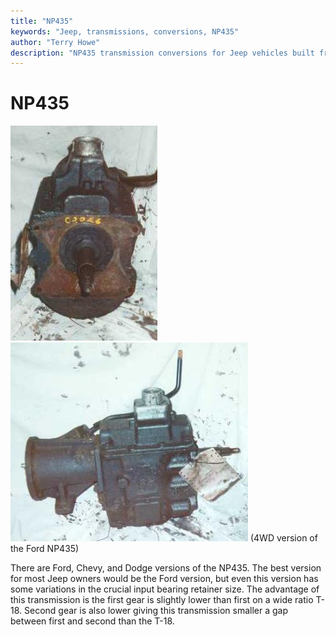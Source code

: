 ```yaml
---
title: "NP435"
keywords: "Jeep, transmissions, conversions, NP435"
author: "Terry Howe"
description: "NP435 transmission conversions for Jeep vehicles built from 1941 until the present including military, CJ, YJ, TJ, and other models."
---
```

# NP435

![Ford NP435 front](../../img/transmission/upgrades/np435f.jpg "Ford NP435 front") ![Ford NP435 side](../../img/transmission/upgrades/np435s.jpg "Ford NP435 side")
(4WD version of the Ford NP435)

There are Ford, Chevy, and Dodge versions of the NP435. The best version for most Jeep owners would be the Ford version, but even this version has some variations in the crucial input bearing retainer size. The advantage of this transmission is the first gear is slightly lower than first on a wide ratio T-18. Second gear is also lower giving this transmission smaller a gap between first and second than the T-18.